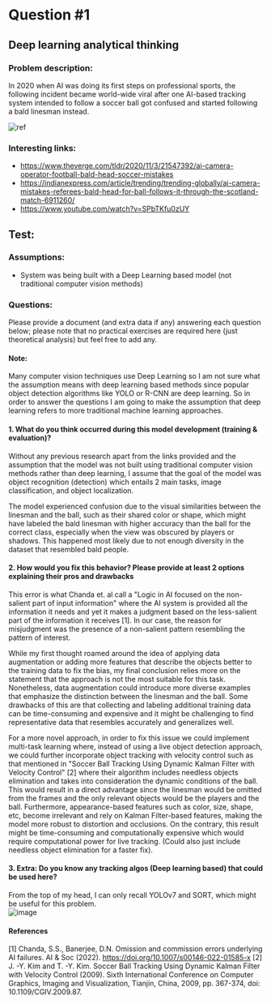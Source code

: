 # Question #1


## Deep learning analytical thinking

### Problem description:

In 2020 when AI was doing its first steps on professional sports, the following incident became world-wide viral after one AI-based tracking system intended to follow a soccer ball got confused and started following a bald linesman instead.



![ref](../imagery/ref.jpg)



### Interesting links:

- https://www.theverge.com/tldr/2020/11/3/21547392/ai-camera-operator-football-bald-head-soccer-mistakes
- https://indianexpress.com/article/trending/trending-globally/ai-camera-mistakes-referees-bald-head-for-ball-follows-it-through-the-scotland-match-6911260/
- https://www.youtube.com/watch?v=SPbTKfu0zUY





## Test:

### Assumptions:

- System was being built with a Deep Learning based model (not traditional computer vision methods) 



### Questions:

Please provide a document (and extra data if any) answering each question below; please note that no practical exercises are required here (just theoretical analysis) but feel free to add any.

#### Note: 
Many computer vision techniques use Deep Learning so I am not sure what the assumption means with deep learning based methods since popular object detection algorithms like YOLO or R-CNN are deep learning. So in order to answer the questions I am going to make the assumption that deep learning refers to more traditional machine learning approaches. 

#### 1. What do you think occurred during this model development (training & evaluation)? 
Without any previous research apart from the links provided and the assumption that the model was not built using traditional computer vision methods rather than deep learning, I assume that the goal of the model was object recognition (detection) which entails 2 main tasks, image classification, and object localization. 

The model experienced confusion due to the visual similarities between the linesman and the ball, such as their shared color or shape, which might have labeled the bald linesman with higher accuracy than the ball for the correct class, especially when the view was obscured by players or shadows. This happened most likely due to not enough diversity in the dataset that resembled bald people.

#### 2. How would you fix this behavior? Please provide at least 2 options explaining their pros and drawbacks
This error is what Chanda et. al call a "Logic in AI focused on the non-salient part of input information" where the AI system is provided all the information it needs and yet it makes a judgment based on the less-salient part of the information it receives [1]. In our case, the reason for misjudgment was the presence of a non-salient pattern resembling the pattern of interest. 

While my first thought roamed around the idea of applying data augmentation or adding more features that describe the objects better to the training data to fix the bias, my final conclusion relies more on the statement that the approach is not the most suitable for this task. Nonetheless, data augmentation could introduce more diverse examples that emphasize the distinction between the linesman and the ball. Some drawbacks of this are that collecting and labeling additional training data can be time-consuming and expensive and it might be challenging to find representative data that resembles accurately and generalizes well.

For a more novel approach, in order to fix this issue we could implement multi-task learning where, instead of using a live object detection approach, we could further incorporate object tracking with velocity control such as that mentioned in "Soccer Ball Tracking Using Dynamic Kalman Filter with Velocity Control" [2] where their algorithm includes needless objects elimination and takes into consideration the dynamic conditions of the ball. This would result in a direct advantage since the linesman would be omitted from the frames and the only relevant objects would be the players and the ball. Furthermore, appearance-based features such as color, size, shape, etc, become irrelevant and rely on Kalman Filter-based features, making the model more robust to distortion and occlusions. On the contrary, this result might be time-consuming and computationally expensive which would require computational power for live tracking. (Could also just include needless object elimination for a faster fix).  

#### 3. Extra: Do you know any tracking algos (Deep learning based) that could be used here?
From the top of my head, I can only recall YOLOv7 and SORT, which might be useful for this problem.  
![image](https://github.com/yibeisita/recruitment/assets/74725809/b4ba7ee0-3913-4c5b-8484-0fa0c2ee8fa2)


#### References
[1] Chanda, S.S., Banerjee, D.N. Omission and commission errors underlying AI failures. AI & Soc (2022). https://doi.org/10.1007/s00146-022-01585-x
[2] J. -Y. Kim and T. -Y. Kim. Soccer Ball Tracking Using Dynamic Kalman Filter with Velocity Control (2009). Sixth International Conference on Computer Graphics, Imaging and Visualization, Tianjin, China, 2009, pp. 367-374, doi: 10.1109/CGIV.2009.87.


